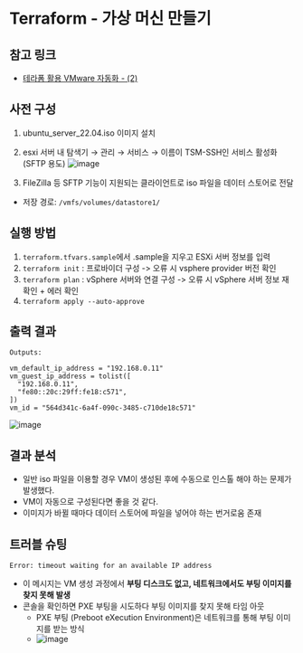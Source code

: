 # Terraform - 가상 머신 만들기
## 참고 링크
- [테라폼 활용 VMware 자동화 - (2)](https://tinted-tapir-06c.notion.site/VMware-2-1ca07373030f80ac9fa6e25d64570b39?pvs=74)
## 사전 구성
1. ubuntu_server_22.04.iso 이미지 설치
2. esxi 서버 내 탐색기 → 관리 → 서비스 → 이름이 TSM-SSH인 서비스 활성화 (SFTP 용도)
   ![image](https://github.com/user-attachments/assets/d74e0194-3776-4ba2-b0e5-8279507c4c71)

4. FileZilla 등 SFTP 기능이 지원되는 클라이언트로 iso 파일을 데이터 스토어로 전달
  - 저장 경로: `/vmfs/volumes/datastore1/`
## 실행 방법
1. `terraform.tfvars.sample`에서 .sample을 지우고 ESXi 서버 정보를 입력
2. `terraform init` : 프로바이더 구성 -> 오류 시 vsphere provider 버전 확인
3. `terraform plan` : vSphere 서버와 연결 구성 -> 오류 시 vSphere 서버 정보 재확인 + 에러 확인
4. `terraform apply --auto-approve`
## 출력 결과
```
Outputs:

vm_default_ip_address = "192.168.0.11"
vm_guest_ip_address = tolist([
  "192.168.0.11",
  "fe80::20c:29ff:fe18:c571",
])
vm_id = "564d341c-6a4f-090c-3485-c710de18c571"
```
![image](https://github.com/user-attachments/assets/b1f84898-4848-43bc-abbd-93c163d0f2fe)

## 결과 분석

- 일반 iso 파일을 이용할 경우 VM이 생성된 후에 수동으로 인스톨 해야 하는 문제가 발생했다.
- VM이 자동으로 구성된다면 좋을 것 같다.
- 이미지가 바뀔 때마다 데이터 스토어에 파일을 넣어야 하는 번거로움 존재

## 트러블 슈팅
`Error: timeout waiting for an available IP address`
- 이 메시지는 VM 생성 과정에서 **부팅 디스크도 없고, 네트워크에서도 부팅 이미지를 찾지 못해 발생**
- 콘솔을 확인하면 PXE 부팅을 시도하다 부팅 이미지를 찾지 못해 타임 아웃
  - PXE 부팅 (Preboot eXecution Environment)은 네트워크를 통해 부팅 이미지를 받는 방식
  - ![image](https://github.com/user-attachments/assets/1999e040-172b-4229-8ddd-ebd8df1ff823)

